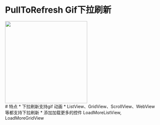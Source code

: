 
# PullToRefresh Gif下拉刷新
<div> <img src='https://raw.githubusercontent.com/00ki/PullToRefreshDemo/master/pulltorefresh.gif' width='270px'/> </div>
# 特点
* 下拉刷新支持gif 动画
* ListView、GridView、ScrollView、WebView等都支持下拉刷新
* 添加加载更多的控件  LoadMoreListView, LoadMoreGridView
